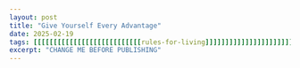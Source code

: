 ```yaml
---
layout: post
title: "Give Yourself Every Advantage"
date: 2025-02-19
tags: [[[[[[[[[[[[[[[[[[[[[[[[[[[rules-for-living]]]]]]]]]]]]]]]]]]]]]]]]]]]
excerpt: "CHANGE ME BEFORE PUBLISHING"
---
```

